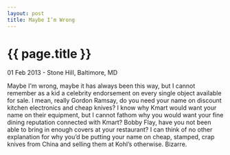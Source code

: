```yaml
---
layout: post
title: Maybe I’m Wrong
---
```


{{ page.title }}
================

<span class="meta">01 Feb 2013 - Stone Hill, Baltimore, MD</span>

Maybe I'm wrong, maybe it has always been this way, but I cannot remember as a kid a celebrity endorsement on every single object available for sale. I mean, really Gordon Ramsay, do you need your name on discount kitchen electronics and cheap knives? I know why Kmart would want your name on their equipment, but I cannot fathom why you would want your fine dining reputation connected with Kmart? Bobby Flay, have you not been able to bring in enough covers at your restaurant? I can think of no other explanation for why you’d be putting your name on cheap, stamped, crap knives from China and selling them at Kohl’s otherwise. Bizarre.